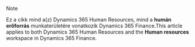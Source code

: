> [!NOTE]
> <span data-ttu-id="c9d9f-101">Ez a cikk mind a(z) Dynamics 365 Human Resources, mind a **humán erőforrás** munkaterületére vonatkozik Dynamics 365 Finance.</span><span class="sxs-lookup"><span data-stu-id="c9d9f-101">This article applies to both Dynamics 365 Human Resources and the **Human resources** workspace in Dynamics 365 Finance.</span></span>